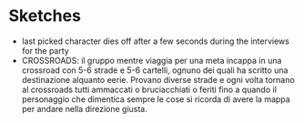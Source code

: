 # Sketches

* last picked character dies off after a few seconds during the interviews for the party
* CROSSROADS: il gruppo mentre viaggia per una meta incappa in una crossroad con 5-6 strade e 5-6 cartelli, ognuno dei quali ha scritto una destinazione alquanto eerie. Provano diverse strade e ogni volta tornano al crossroads tutti ammaccati o bruciacchiati o feriti fino a quando il personaggio che dimentica sempre le cose si ricorda di avere la mappa per andare nella direzione giusta.
